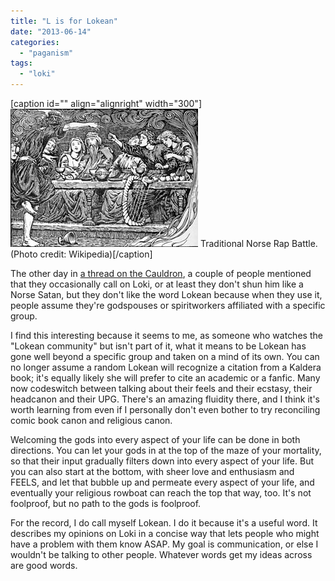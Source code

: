 ```yaml
---
title: "L is for Lokean"
date: "2013-06-14"
categories: 
  - "paganism"
tags: 
  - "loki"
---
```


\[caption id="" align="alignright" width="300"\][![An illustration to Lokasenna. The list of illu...](images/300px-Loki_taunts_Bragi.jpg "An illustration to Lokasenna. The list of illu...")](http://commons.wikipedia.org/wiki/File:Loki_taunts_Bragi.jpg) Traditional Norse Rap Battle. (Photo credit: Wikipedia)\[/caption\]

The other day in [a thread on the Cauldron](http://www.ecauldron.com/forum/showthread.php?7016-This-thing-is-it-right-How-do-I-tell "This thing, is it right? How do I tell?"), a couple of people mentioned that they occasionally call on Loki, or at least they don't shun him like a Norse Satan, but they don't like the word Lokean because when they use it, people assume they're godspouses or spiritworkers affiliated with a specific group.

I find this interesting because it seems to me, as someone who watches the "Lokean community" but isn't part of it, what it means to be Lokean has gone well beyond a specific group and taken on a mind of its own. You can no longer assume a random Lokean will recognize a citation from a Kaldera book; it's equally likely she will prefer to cite an academic or a fanfic. Many now codeswitch between talking about their feels and their ecstasy, their headcanon and their UPG. There's an amazing fluidity there, and I think it's worth learning from even if I personally don't even bother to try reconciling comic book canon and religious canon.

Welcoming the gods into every aspect of your life can be done in both directions. You can let your gods in at the top of the maze of your mortality, so that their input gradually filters down into every aspect of your life. But you can also start at the bottom, with sheer love and enthusiasm and FEELS, and let that bubble up and permeate every aspect of your life, and eventually your religious rowboat can reach the top that way, too. It's not foolproof, but no path to the gods is foolproof.

For the record, I do call myself Lokean. I do it because it's a useful word. It describes my opinions on Loki in a concise way that lets people who might have a problem with them know ASAP. My goal is communication, or else I wouldn't be talking to other people. Whatever words get my ideas across are good words.

